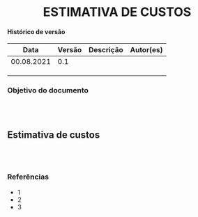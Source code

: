# <center> ESTIMATIVA DE CUSTOS

#### Histórico de versão<br>

|    Data    | Versão | Descrição | Autor(es)|
| ---------- | ------ | --------- | -------- |
| 00.08.2021 |   0.1  |  |  |
|||||
|||||
|||||

### Objetivo do documento

<div align="justify">

<br><br></div>

## Estimativa de custos

<div align="justify">

<br><br></div>

### Referências
<!-- se tiver referencias -->
- 1
- 2
- 3
